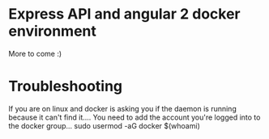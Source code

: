 # Express API and angular 2 docker environment

More to come :)
# Troubleshooting
If you are on linux and docker is asking you if the daemon is running because it can't find it.... You need to add the account you're logged into to the docker group... sudo usermod -aG docker $(whoami)

